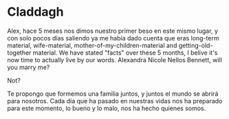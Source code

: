 # Claddagh

Alex, hace 5 meses nos dimos nuestro primer beso en este mismo lugar, y con solo pocos días saliendo ya me había dado cuenta que eras long-term material, wife-material, mother-of-my-children-material and getting-old-together material.
We have stated "facts" over these 5 months, I belive it's now time to actually live by our words.
Alexandra Nicole Nellos Bennett, will you marry me?

Not?

Te propongo que formemos una familia juntos, y juntos el mundo se abrirá para nosotros.
Cada día que ha pasado en nuestras vidas nos ha preparado para este momento, lo bueno y lo malo, nos ha hecho quienes somos.
